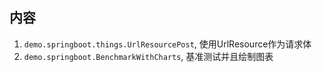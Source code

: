 ## 内容

1. `demo.springboot.things.UrlResourcePost`, 使用UrlResource作为请求体
2. `demo.springboot.BenchmarkWithCharts`, 基准测试并且绘制图表